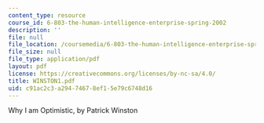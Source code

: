 ```yaml
---
content_type: resource
course_id: 6-803-the-human-intelligence-enterprise-spring-2002
description: ''
file: null
file_location: /coursemedia/6-803-the-human-intelligence-enterprise-spring-2002/c91ac2c3a29474678ef15e79c6748d16_WINSTON1.pdf
file_size: null
file_type: application/pdf
layout: pdf
license: https://creativecommons.org/licenses/by-nc-sa/4.0/
title: WINSTON1.pdf
uid: c91ac2c3-a294-7467-8ef1-5e79c6748d16
---
```

Why I am Optimistic, by Patrick Winston